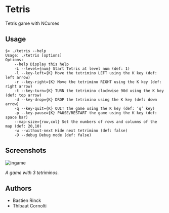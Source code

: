 # Tetris
Tetris game with NCurses

## Usage

```
$> ./tetris --help
Usage: ./tetris [options]
Options:
    --help Display this help
    -L --level={num} Start Tetris at level num (def: 1)
    -l --key-left={K} Move the tetrimino LEFT using the K key (def: left arrow)
    -r --key-right={K} Move the tetrimino RIGHT using the K key (def: right arrow)
    -t --key-turn={K} TURN the tetrimino clockwise 90d using the K key (def: top arrow)
    -d --key-drop={K} DROP the tetrimino using the K key (def: down arrow)
    -q --key-quit={K} QUIT the game using the K key (def: ‘q’ key)
    -p --key-pause={K} PAUSE/RESTART the game using the K key (def: space bar)
    --map-size={row,col} Set the numbers of rows and columns of the map (def: 20,10)
    -w --without-next Hide next tetrimino (def: false)
    -D --debug Debug mode (def: false)
```

## Screenshots

![ingame](https://imgur.com/DZuWFGd.png)

_A game with 3 tetriminos._

## Authors
* Bastien Rinck
* Thibaut Cornolti
